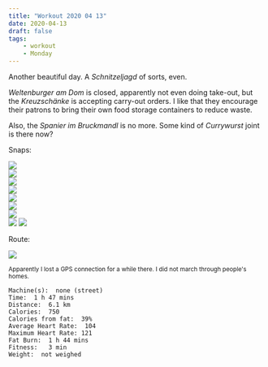 ```yaml
---
title: "Workout 2020 04 13"
date: 2020-04-13
draft: false
tags: 
    - workout
    - Monday
---
```

Another beautiful day.  A *Schnitzeljagd* of sorts, even.  

*Weltenburger am Dom* is closed, apparently not even doing take-out, but the *Kreuzschänke* is accepting carry-out orders.  I like that they encourage their patrons to bring their own food storage containers to reduce waste.

Also, the *Spanier im Bruckmandl* is no more.  Some kind of *Currywurst* joint is there now?

Snaps:

![](/IMG_7342.JPG)  
![](/IMG_7341.JPG)  
![](/IMG_7340.JPG)  
![](/IMG_7338.JPG)  
![](/IMG_7337.JPG)  
![](/IMG_7336.JPG)  
![](/IMG_7333.JPG)  
![](/IMG_7330.JPG)
![](/IMG_7329.JPG)  



Route:

![](/20200413.jpg)

<small>Apparently I lost a GPS connection for a while there.  I did not march through people's homes.</small>


```
Machine(s):  none (street)
Time:  1 h 47 mins
Distance:  6.1 km
Calories:  750
Calories from fat:  39%
Average Heart Rate:  104
Maximum Heart Rate: 121
Fat Burn:  1 h 44 mins
Fitness:   3 min
Weight:  not weighed
```

